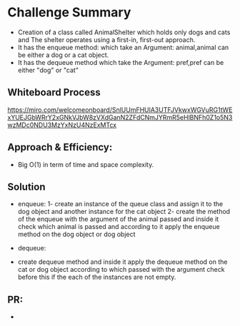 
# Challenge Summary

- Creation of a class called AnimalShelter which holds only dogs and cats and The shelter operates using a first-in, first-out approach.
- It has the enqueue method: which take an Argument: animal,animal can be either a dog or a cat object.
- It has the dequeue method which take the Argument: pref,pref can be either "dog" or "cat"
       


## Whiteboard Process
https://miro.com/welcomeonboard/SnlUUmFHUlA3UTFJVkwxWGVuRG1tWExYUEJGbWRrY2xGNkVJbW8zVXdGanN2ZFdCNmJYRmR5eHlBNFh0Z1o5N3wzMDc0NDU3MzYxNzU4NzExMTcx

## Approach & Efficiency:

- Big O(1) in term of time and space complexity.

## Solution

- enqueue:
1- create an instance of the queue class and assign it to the dog object and another instance for the cat object
2- create the method of the enqueue with the argument of the animal passed and inside it check which animal is passed and according to it apply the enqueue method on the dog object or dog object

- dequeue:
- create dequeue method and inside it apply the dequeue method on the cat or dog object according to which passed with the argument check before this if the each of the instances are not empty.

## PR:
-
